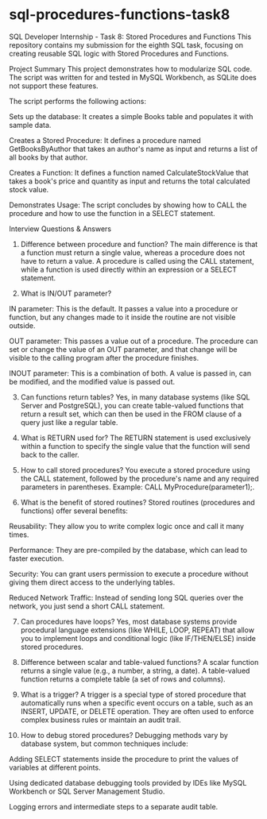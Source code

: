 # sql-procedures-functions-task8
SQL Developer Internship - Task 8: Stored Procedures and Functions
This repository contains my submission for the eighth SQL task, focusing on creating reusable SQL logic with Stored Procedures and Functions.

Project Summary
This project demonstrates how to modularize SQL code. The script was written for and tested in MySQL Workbench, as SQLite does not support these features.

The script performs the following actions:

Sets up the database: It creates a simple Books table and populates it with sample data.

Creates a Stored Procedure: It defines a procedure named GetBooksByAuthor that takes an author's name as input and returns a list of all books by that author.

Creates a Function: It defines a function named CalculateStockValue that takes a book's price and quantity as input and returns the total calculated stock value.

Demonstrates Usage: The script concludes by showing how to CALL the procedure and how to use the function in a SELECT statement.

Interview Questions & Answers
1. Difference between procedure and function?
The main difference is that a function must return a single value, whereas a procedure does not have to return a value. A procedure is called using the CALL statement, while a function is used directly within an expression or a SELECT statement.

2. What is IN/OUT parameter?

IN parameter: This is the default. It passes a value into a procedure or function, but any changes made to it inside the routine are not visible outside.

OUT parameter: This passes a value out of a procedure. The procedure can set or change the value of an OUT parameter, and that change will be visible to the calling program after the procedure finishes.

INOUT parameter: This is a combination of both. A value is passed in, can be modified, and the modified value is passed out.

3. Can functions return tables?
Yes, in many database systems (like SQL Server and PostgreSQL), you can create table-valued functions that return a result set, which can then be used in the FROM clause of a query just like a regular table.

4. What is RETURN used for?
The RETURN statement is used exclusively within a function to specify the single value that the function will send back to the caller.

5. How to call stored procedures?
You execute a stored procedure using the CALL statement, followed by the procedure's name and any required parameters in parentheses. Example: CALL MyProcedure(parameter1);.

6. What is the benefit of stored routines?
Stored routines (procedures and functions) offer several benefits:

Reusability: They allow you to write complex logic once and call it many times.

Performance: They are pre-compiled by the database, which can lead to faster execution.

Security: You can grant users permission to execute a procedure without giving them direct access to the underlying tables.

Reduced Network Traffic: Instead of sending long SQL queries over the network, you just send a short CALL statement.

7. Can procedures have loops?
Yes, most database systems provide procedural language extensions (like WHILE, LOOP, REPEAT) that allow you to implement loops and conditional logic (like IF/THEN/ELSE) inside stored procedures.

8. Difference between scalar and table-valued functions?
A scalar function returns a single value (e.g., a number, a string, a date). A table-valued function returns a complete table (a set of rows and columns).

9. What is a trigger?
A trigger is a special type of stored procedure that automatically runs when a specific event occurs on a table, such as an INSERT, UPDATE, or DELETE operation. They are often used to enforce complex business rules or maintain an audit trail.

10. How to debug stored procedures?
Debugging methods vary by database system, but common techniques include:

Adding SELECT statements inside the procedure to print the values of variables at different points.

Using dedicated database debugging tools provided by IDEs like MySQL Workbench or SQL Server Management Studio.

Logging errors and intermediate steps to a separate audit table.
